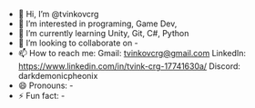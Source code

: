 - 👋 Hi, I’m @tvinkovcrg
- 👀 I’m interested in programing, Game Dev, 
- 🌱 I’m currently learning Unity, Git, C#, Python
- 💞️ I’m looking to collaborate on -
- 📫 How to reach me:
Gmail: tvinkovcrg@gmail.com
LinkedIn: https://www.linkedin.com/in/tvink-crg-17741630a/
Discord: darkdemonicpheonix
- 😄 Pronouns: -
- ⚡ Fun fact: -
<!---
tvinkovcrg/tvinkovcrg is a ✨ special ✨ repository because its `README.md` (this file) appears on your GitHub profile.
You can click the Preview link to take a look at your changes.
--->
